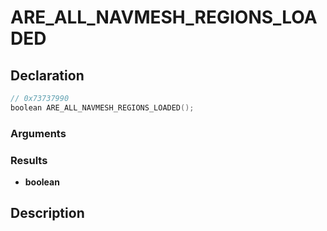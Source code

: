 # ARE_ALL_NAVMESH_REGIONS_LOADED

## Declaration
```cpp
// 0x73737990
boolean ARE_ALL_NAVMESH_REGIONS_LOADED();
```

### Arguments

### Results
- **boolean**

## Description
